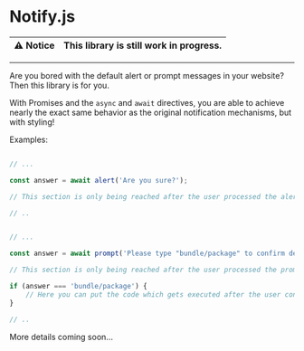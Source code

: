 # Notify.js

| ⚠ Notice | This library is still work in progress.   |
| -------- |-------------------------------------------|

---

Are you bored with the default alert or prompt messages in your website? Then this library is for you.

With Promises and the `async` and `await` directives, you are able to achieve nearly the exact same behavior as the 
original notification mechanisms, but with styling!

Examples:

```javascript

// ...

const answer = await alert('Are you sure?');

// This section is only being reached after the user processed the alert box

// ..

```

```javascript

// ...

const answer = await prompt('Please type "bundle/package" to confirm deletion:');

// This section is only being reached after the user processed the prompt

if (answer === 'bundle/package') {
    // Here you can put the code which gets executed after the user confirmed the input
}

// ..

``` 

More details coming soon...
